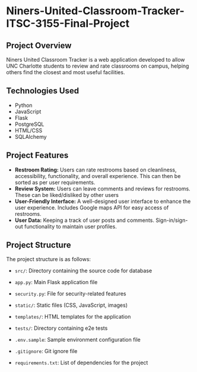 # Niners-United-Classroom-Tracker-ITSC-3155-Final-Project

## Project Overview

Niners United Classroom Tracker is a web application developed to allow UNC Charlotte students to review and rate classrooms on campus, helping others find the closest and most useful facilities.

## Technologies Used

- Python
- JavaScript
- Flask
- PostgreSQL
- HTML/CSS
- SQLAlchemy

## Project Features

- **Restroom Rating:** Users can rate restrooms based on cleanliness, accessibility, functionality, and overall experience. This can then be sorted as per user requirements.
- **Review System:** Users can leave comments and reviews for restrooms. These can be liked/disliked by other users
- **User-Friendly Interface:** A well-designed user interface to enhance the user experience. Includes Google maps API for easy access of restrooms.
- **User Data:** Keeping a track of user posts and comments. Sign-in/sign-out functionality to maintain user profiles.

## Project Structure

The project structure is as follows:

- `src/`: Directory containing the source code for database
  
- `app.py`: Main Flask application file
  
- `security.py`: File for security-related features

- `static/`: Static files (CSS, JavaScript, images)

- `templates/`: HTML templates for the application

- `tests/`: Directory containing e2e tests

- `.env.sample`: Sample environment configuration file

- `.gitignore`: Git ignore file

- `requirements.txt`: List of dependencies for the project

